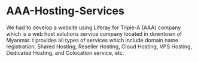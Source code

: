 # AAA-Hosting-Services
We had to develop a website using Liferay for Triple-A (AAA) company which is a web host solutions service company located in downtown of Myanmar. t provides all types of services which include domain name registration, Shared Hosting, Reseller Hosting, Cloud Hosting, VPS Hosting, Dedicated Hosting, and Colocation service, etc.

